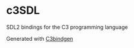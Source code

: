 # c3SDL
SDL2 bindings for the C3 programming language

Generated with [C3bindgen](https://github.com/DMClVG/c3bindgen)
